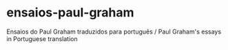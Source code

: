 ensaios-paul-graham
===================

Ensaios do Paul Graham traduzidos para português / Paul Graham's essays in Portuguese translation
